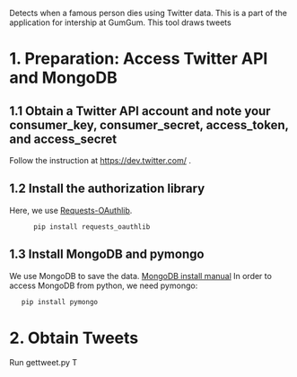 Detects when a famous person dies using Twitter data. This is a part of the application for intership at GumGum.
This tool draws tweets 

# 1. Preparation: Access Twitter API and MongoDB #
## 1.1 Obtain a Twitter API account and note your consumer_key, consumer_secret, access_token, and access_secret ##
Follow the instruction at
https://dev.twitter.com/ .
    
## 1.2 Install the authorization library ##
Here, we use [Requests-OAuthlib](https://requests-oauthlib.readthedocs.io/en/latest/).
    
```
      pip install requests_oauthlib
```
## 1.3 Install MongoDB and pymongo ##
We use MongoDB to save the data.
[MongoDB install manual](https://docs.mongodb.com/manual/tutorial/install-mongodb-on-os-x/)
In order to access MongoDB from python, we need pymongo:
 ```sh
    pip install pymongo
 ```
# 2.  Obtain Tweets
Run gettweet.py
T
